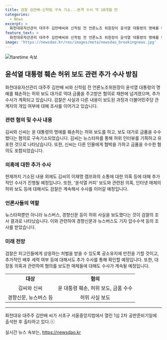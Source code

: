 ```yaml
---
title: 검찰 김만배·신학림 구속 기소...본격 수사 약 10개월 만
categories:
  - News
excerpt: >
  화천대유자산관리 대주주 김만배씨와 신학림 전 언론노조 위원장이 윤석열 대통령의 명예를 훼손하고 허위 보도 대가로 돈을 주고 받은 혐의로 재판에 넘겨졌다. 검찰은 김씨와 신씨에 대한 추가 수사를 진행 중이며, 다른 언론사와 더불어민주당 관계자의 개입 여부도 확인할 계획이다. 2021년부터 2022년까지 발생한 허위 보도를 포착한 검찰은 윤석열 커피 보도와 최재경 허위 녹취록 보도에 대한 수사도 계속할 예정이다. 관련 매체들도 기자 압수수색과 수사를 받고 있다.
feature_text: >
  화천대유자산관리 대주주 김만배씨와 신학림 전 언론노조 위원장이 윤석열 대통령의 명예를 훼손하고 허위 보도 대가로 돈을 주고 받은 혐의로 재판에 넘겨졌다. 검찰은 김씨와 신씨에 대한 추가 수사를 진행 중이며, 다른 언론사와 더불어민주당 관계자의 개입 여부도 확인할 계획이다. 2021년부터 2022년까지 발생한 허위 보도를 포착한 검찰은 윤석열 커피 보도와 최재경 허위 녹취록 보도에 대한 수사도 계속할 예정이다. 관련 매체들도 기자 압수수색과 수사를 받고 있다.
image: 'https://newsdao.kr/res/images/meta/newsdao_breakingnews.jpg'
---
```


<p><img src="https://newsdao.kr/res/images/meta/newsdao_breakingnews.jpg" alt="flaretime 속보" /></p>

<h2 data-ke-size="size26">윤석열 대통령 훼손 허위 보도 관련 추가 수사 방침</h2>

<p data-ke-size="size16">화천대유자산관리 대주주 김만배 씨와 신학림 전 언론노조위원장이 윤석열 대통령의 명예를 훼손하는 허위 보도 대가로 억대 금품을 주고받은 혐의로 재판에 넘겨졌으며, 추가 수사가 계획되고 있습니다. 검찰은 사실과 다른 내용이 보도된 과정과 더불어민주당 관계자의 개입 여부에 대해 조사를 이어가고 있습니다.</p>

<h3 data-ke-size="size24">관련 혐의 및 수사 내용</h3>

<p data-ke-size="size16">김씨와 신씨는 윤 대통령의 명예를 훼손하는 허위 보도를 하고, 보도 대가로 금품을 수수했다는 혐의로 구속기소되었습니다. 김씨는 뉴스타파를 통해 허위 인터뷰를 기획하고 유포한 것으로 나타났습니다. 또한, 신씨는 다른 인물에게 협박을 가하고 금품을 수수한 혐의도 포함되었습니다.</p>

<h3 data-ke-size="size24">의혹에 대한 추가 수사</h3>

<p data-ke-size="size16">현재까지 기소된 내용 외에도 김씨의 이재명 캠프와의 소통에 대한 의혹 등에 대해 추가적인 수사가 진행될 예정입니다. 또한, '윤석열 커피' 보도와 관련된 의혹, 인터넷 매체의 허위 보도 등에 대해서도 검찰은 계속해서 수사를 이어갈 예정입니다.</p>

<h3 data-ke-size="size24">언론사들의 역할</h3>

<p data-ke-size="size16">뉴스타파뿐만 아니라 뉴스버스, 경향신문 등이 허위 사실을 보도했다는 것이 검찰의 조사 결과로 나타났습니다. 이와 관련하여 경향신문과 뉴스버스도 기자 압수수색 등의 조사를 받았습니다.</p>

<h3 data-ke-size="size24">미래 전망</h3>

<p data-ke-size="size16">검찰은 피고인들에게 상응하는 처벌을 받을 수 있도록 공소유지에 만전을 기할 것이고, 추가적인 배후 세력 여부 등에 대해서도 추가 수사를 통해 확인할 예정입니다. 또한, 대장동 의혹과 관련하여 혐의를 보도한 매체들에 대해도 수사가 계속될 예정입니다.</p>

<table>
    <tr>
        <td style="text-align: center; height: 17px;"><b>대상</b></td>
        <td style="text-align: center; height: 17px;"><b>혐의</b></td>
    </tr>
    <tr>
        <td style="text-align: center; height: 17px;">김씨와 신씨</td>
        <td style="text-align: center; height: 17px;">윤 대통령 훼손, 허위 보도, 금품 수수</td>
    </tr>
    <tr>
        <td style="text-align: center; height: 17px;">경향신문, 뉴스버스 등</td>
        <td style="text-align: center; height: 17px;">허위 사실 보도</td>
    </tr>
</table>

<hr>

<p data-ke-size="size16">화천대유 대주주 김만배 씨가 서초구 서울중앙지법에서 열린 1심 2차 공판준비기일에 출석한 후 출타하고 있다.ⓒ</p>
실시간 뉴스 속보는, <a href="https://newsdao.kr" rel="dofollow">https://newsdao.kr</a>


